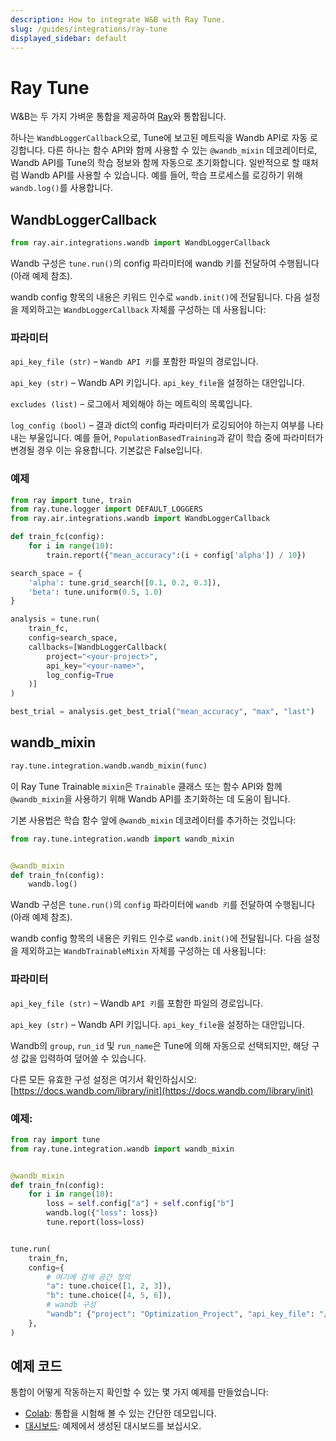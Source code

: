 ```yaml
---
description: How to integrate W&B with Ray Tune.
slug: /guides/integrations/ray-tune
displayed_sidebar: default
---
```


# Ray Tune

W&B는 두 가지 가벼운 통합을 제공하여 [Ray](https://github.com/ray-project/ray)와 통합됩니다.

하나는 `WandbLoggerCallback`으로, Tune에 보고된 메트릭을 Wandb API로 자동 로깅합니다. 다른 하나는 함수 API와 함께 사용할 수 있는 `@wandb_mixin` 데코레이터로, Wandb API를 Tune의 학습 정보와 함께 자동으로 초기화합니다. 일반적으로 할 때처럼 Wandb API를 사용할 수 있습니다. 예를 들어, 학습 프로세스를 로깅하기 위해 `wandb.log()`를 사용합니다.

## WandbLoggerCallback

```python
from ray.air.integrations.wandb import WandbLoggerCallback
```

Wandb 구성은 `tune.run()`의 config 파라미터에 wandb 키를 전달하여 수행됩니다(아래 예제 참조).

wandb config 항목의 내용은 키워드 인수로 `wandb.init()`에 전달됩니다. 다음 설정을 제외하고는 `WandbLoggerCallback` 자체를 구성하는 데 사용됩니다:

### 파라미터

`api_key_file (str)` – `Wandb API 키`를 포함한 파일의 경로입니다.

`api_key (str)` – Wandb API 키입니다. `api_key_file`을 설정하는 대안입니다.

`excludes (list)` – 로그에서 제외해야 하는 메트릭의 목록입니다.

`log_config (bool)` – 결과 dict의 config 파라미터가 로깅되어야 하는지 여부를 나타내는 부울입니다. 예를 들어, `PopulationBasedTraining`과 같이 학습 중에 파라미터가 변경될 경우 이는 유용합니다. 기본값은 False입니다.

### 예제

```python
from ray import tune, train
from ray.tune.logger import DEFAULT_LOGGERS
from ray.air.integrations.wandb import WandbLoggerCallback

def train_fc(config):
    for i in range(10):
        train.report({"mean_accuracy":(i + config['alpha']) / 10})

search_space = {
    'alpha': tune.grid_search([0.1, 0.2, 0.3]),
    'beta': tune.uniform(0.5, 1.0)
}

analysis = tune.run(
    train_fc,
    config=search_space,
    callbacks=[WandbLoggerCallback(
        project="<your-project>",
        api_key="<your-name>",
        log_config=True
    )]
)

best_trial = analysis.get_best_trial("mean_accuracy", "max", "last")
```

## wandb\_mixin

```python
ray.tune.integration.wandb.wandb_mixin(func)
```

이 Ray Tune Trainable `mixin`은 `Trainable` 클래스 또는 함수 API와 함께 `@wandb_mixin`을 사용하기 위해 Wandb API를 초기화하는 데 도움이 됩니다.

기본 사용법은 학습 함수 앞에 `@wandb_mixin` 데코레이터를 추가하는 것입니다:

```python
from ray.tune.integration.wandb import wandb_mixin


@wandb_mixin
def train_fn(config):
    wandb.log()
```

Wandb 구성은 `tune.run()`의 `config` 파라미터에 `wandb 키`를 전달하여 수행됩니다(아래 예제 참조).

wandb config 항목의 내용은 키워드 인수로 `wandb.init()`에 전달됩니다. 다음 설정을 제외하고는 `WandbTrainableMixin` 자체를 구성하는 데 사용됩니다:

### 파라미터

`api_key_file (str)` – Wandb `API 키`를 포함한 파일의 경로입니다.

`api_key (str)` – Wandb API 키입니다. `api_key_file`을 설정하는 대안입니다.

Wandb의 `group`, `run_id` 및 `run_name`은 Tune에 의해 자동으로 선택되지만, 해당 구성 값을 입력하여 덮어쓸 수 있습니다.

다른 모든 유효한 구성 설정은 여기서 확인하십시오: [https://docs.wandb.com/library/init](https://docs.wandb.com/library/init)

### 예제:

```python
from ray import tune
from ray.tune.integration.wandb import wandb_mixin


@wandb_mixin
def train_fn(config):
    for i in range(10):
        loss = self.config["a"] + self.config["b"]
        wandb.log({"loss": loss})
        tune.report(loss=loss)


tune.run(
    train_fn,
    config={
        # 여기에 검색 공간 정의
        "a": tune.choice([1, 2, 3]),
        "b": tune.choice([4, 5, 6]),
        # wandb 구성
        "wandb": {"project": "Optimization_Project", "api_key_file": "/path/to/file"},
    },
)
```

## 예제 코드

통합이 어떻게 작동하는지 확인할 수 있는 몇 가지 예제를 만들었습니다:

* [Colab](http://wandb.me/raytune-colab): 통합을 시험해 볼 수 있는 간단한 데모입니다.
* [대시보드](https://wandb.ai/anmolmann/ray_tune): 예제에서 생성된 대시보드를 보십시오.